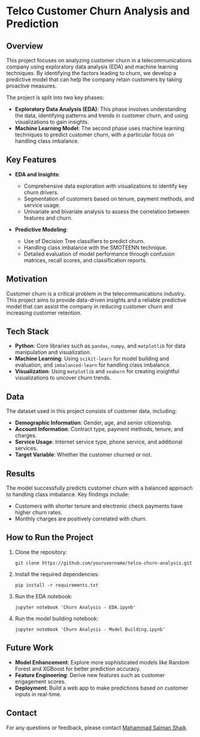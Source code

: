 
# Telco Customer Churn Analysis and Prediction

## Overview
This project focuses on analyzing customer churn in a telecommunications company using exploratory data analysis (EDA) and machine learning techniques. By identifying the factors leading to churn, we develop a predictive model that can help the company retain customers by taking proactive measures.

The project is split into two key phases:
- **Exploratory Data Analysis (EDA)**: This phase involves understanding the data, identifying patterns and trends in customer churn, and using visualizations to gain insights.
- **Machine Learning Model**: The second phase uses machine learning techniques to predict customer churn, with a particular focus on handling class imbalance.

## Key Features
- **EDA and Insights**: 
  - Comprehensive data exploration with visualizations to identify key churn drivers.
  - Segmentation of customers based on tenure, payment methods, and service usage.
  - Univariate and bivariate analysis to assess the correlation between features and churn.

- **Predictive Modeling**:
  - Use of Decision Tree classifiers to predict churn.
  - Handling class imbalance with the SMOTEENN technique.
  - Detailed evaluation of model performance through confusion matrices, recall scores, and classification reports.

## Motivation
Customer churn is a critical problem in the telecommunications industry. This project aims to provide data-driven insights and a reliable predictive model that can assist the company in reducing customer churn and increasing customer retention.

## Tech Stack
- **Python**: Core libraries such as `pandas`, `numpy`, and `matplotlib` for data manipulation and visualization.
- **Machine Learning**: Using `scikit-learn` for model building and evaluation, and `imbalanced-learn` for handling class imbalance.
- **Visualization**: Using `matplotlib` and `seaborn` for creating insightful visualizations to uncover churn trends.

## Data
The dataset used in this project consists of customer data, including:
- **Demographic Information**: Gender, age, and senior citizenship.
- **Account Information**: Contract type, payment methods, tenure, and charges.
- **Service Usage**: Internet service type, phone service, and additional services.
- **Target Variable**: Whether the customer churned or not.

## Results
The model successfully predicts customer churn with a balanced approach to handling class imbalance. Key findings include:
- Customers with shorter tenure and electronic check payments have higher churn rates.
- Monthly charges are positively correlated with churn.

## How to Run the Project
1. Clone the repository:
   ```
   git clone https://github.com/yourusername/telco-churn-analysis.git
   ```
2. Install the required dependencies:
   ```
   pip install -r requirements.txt
   ```
3. Run the EDA notebook:
   ```
   jupyter notebook 'Churn Analysis - EDA.ipynb'
   ```
4. Run the model building notebook:
   ```
   jupyter notebook 'Churn Analysis - Model Building.ipynb'
   ```

## Future Work
- **Model Enhancement**: Explore more sophisticated models like Random Forest and XGBoost for better prediction accuracy.
- **Feature Engineering**: Derive new features such as customer engagement scores.
- **Deployment**: Build a web app to make predictions based on customer inputs in real-time.



## Contact
For any questions or feedback, please contact [Mahammad Salman Shaik](mailto:youremail@example.com).
